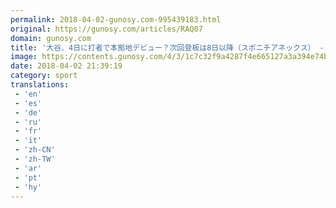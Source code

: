 ```yaml
---
permalink: 2018-04-02-gunosy.com-995439183.html
original: https://gunosy.com/articles/RAQ07
domain: gunosy.com
title: '大谷、4日に打者で本拠地デビュー？次回登板は8日以降（スポニチアネックス） - グノシー'
image: https://contents.gunosy.com/4/3/1c7c32f9a4287f4e665127a3a394e74b_content.jpg
date: 2018-04-02 21:39:19
category: sport
translations: 
 - 'en'
 - 'es'
 - 'de'
 - 'ru'
 - 'fr'
 - 'it'
 - 'zh-CN'
 - 'zh-TW'
 - 'ar'
 - 'pt'
 - 'hy'
---
```


